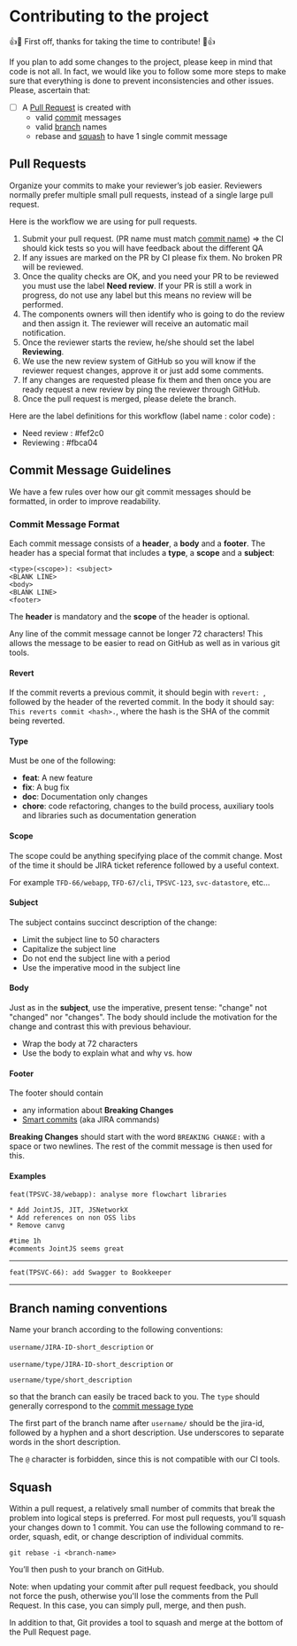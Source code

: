 # Contributing to the project

:+1::tada: First off, thanks for taking the time to contribute! :tada::+1:


If you plan to add some changes to the project, please keep in mind that code is not all. In fact, we would like you to follow 
some more steps to make sure that everything is done to prevent inconsistencies and other issues. Please, ascertain that:

- [ ] A [Pull Request](#pull-request) is created with 
  - valid [commit](#commit) messages
  - valid [branch](#branch-naming-conventions) names
  - rebase and [squash](#squash) to have 1 single commit message



## <a name="pull-request"></a> Pull Requests

Organize your commits to make your reviewer’s job easier. Reviewers normally prefer multiple small pull requests, instead of a 
single large pull request. 

Here is the workflow we are using for pull requests.

1. Submit your pull request. (PR name must match [commit name](#commit))
   => the CI should kick tests so you will have feedback about the different QA
2. If any issues are marked on the PR by CI please fix them. No broken PR will be reviewed.
3. Once the quality checks are OK, and you need your PR to be reviewed you must use the label **Need review**. If your PR is still a work in progress, do not use any label but this means no review will be performed.
4. The components owners will then identify who is going to do the review and then assign it. The reviewer will receive an automatic mail notification.
5. Once the reviewer starts the review, he/she should set the label **Reviewing**.
6. We use the new review system of GitHub so you will know if the reviewer request changes, approve it or just add some comments.
7. If any changes are requested please fix them and then once you are ready request a new review by ping the reviewer through GitHub.
8. Once the pull request is merged, please delete the branch.

Here are the label definitions for this workflow (label name : color code) :
* Need review                : #fef2c0
* Reviewing                  : #fbca04

## <a name="commit"></a> Commit Message Guidelines

We have a few rules over how our git commit messages should be formatted, in order to improve readability. 

### Commit Message Format
Each commit message consists of a **header**, a **body** and a **footer**.  The
header has a special
format that includes a **type**, a **scope** and a **subject**:

```
<type>(<scope>): <subject>
<BLANK LINE>
<body>
<BLANK LINE>
<footer>
```

The **header** is mandatory and the **scope** of the header is optional.

Any line of the commit message cannot be longer 72 characters! This allows the message to be easier to read on GitHub as well as in various git tools.

#### Revert
If the commit reverts a previous commit, it should begin with `revert: `, followed by the header of the reverted commit.
In the body it should say: `This reverts commit <hash>.`, where the hash is the SHA of the commit being reverted.

#### Type
Must be one of the following:

* **feat**: A new feature
* **fix**: A bug fix
* **doc**: Documentation only changes
* **chore**: code refactoring, changes to the build process, auxiliary tools 
  and libraries such as documentation generation

#### Scope
The scope could be anything specifying place of the commit change. Most of the time it should be JIRA ticket reference followed by a useful context.

For example `TFD-66/webapp`, `TFD-67/cli`, `TPSVC-123`, `svc-datastore`, etc...

#### Subject
The subject contains succinct description of the change:

- Limit the subject line to 50 characters
- Capitalize the subject line
- Do not end the subject line with a period
- Use the imperative mood in the subject line

#### Body
Just as in the **subject**, use the imperative, present tense: "change" not "changed" nor "changes".
The body should include the motivation for the change and contrast this with previous behaviour.

- Wrap the body at 72 characters
- Use the body to explain what and why vs. how

#### Footer
The footer should contain

* any information about **Breaking Changes**
* [Smart commits](https://confluence.atlassian.com/fisheye/using-smart-commits-298976812.html) (aka JIRA commands)

**Breaking Changes** should start with the word `BREAKING CHANGE:` with a space or two newlines. The rest of the commit message is then used for this.

#### Examples

```
feat(TPSVC-38/webapp): analyse more flowchart libraries

* Add JointJS, JIT, JSNetworkX
* Add references on non OSS libs
* Remove canvg

#time 1h
#comments JointJS seems great
```

---

```
feat(TPSVC-66): add Swagger to Bookkeeper
```

---


## Branch naming conventions

Name your branch according to the following conventions:

```username/JIRA-ID-short_description``` or

```username/type/JIRA-ID-short_description``` or

```username/type/short_description```

so that the branch can easily be traced back to you.  The `type` should generally correspond to the [commit message type](#type)

The first part of the branch name after ```username/``` should be the jira-id, followed by a hyphen and a short description. Use underscores to separate words in the short description.

The `@` character is forbidden, since this is not compatible with our CI tools.

## <a name="squash"></a> Squash

Within a pull request, a relatively small number of commits that break the problem into logical steps 
is preferred. For most pull requests, you’ll squash your changes down to 1 commit. You can use the following command to re-order, 
squash, edit, or change description of individual commits.

```git rebase -i <branch-name>```

You’ll then push to your branch on GitHub. 

Note: when updating your commit after pull request feedback, you should not force the push, otherwise you'll lose the comments from the Pull Request. In this case, you can simply pull, merge, and then push.

In addition to that, Git provides a tool to squash and merge at the bottom of the Pull Request page.
